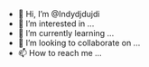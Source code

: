 - 👋 Hi, I’m @Indydjdujdi
- 👀 I’m interested in ...
- 🌱 I’m currently learning ...
- 💞️ I’m looking to collaborate on ...
- 📫 How to reach me ...

<!---
Indydjdujdi/Indydjdujdi is a ✨ special ✨ repository because its `README.md` (this file) appears on your GitHub profile.
You can click the Preview link to take a look at your changes.
--->
